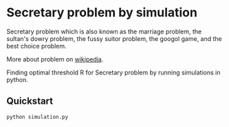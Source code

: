 # Secretary problem by simulation

Secretary problem which is also known as the marriage problem, the sultan's dowry problem, the fussy suitor problem, the googol game, and the best choice problem.


More about problem on [wikipedia](https://en.wikipedia.org/wiki/Secretary_problem).

Finding optimal threshold R for Secretary problem by running simulations in python.

## Quickstart

```
python simulation.py
```
